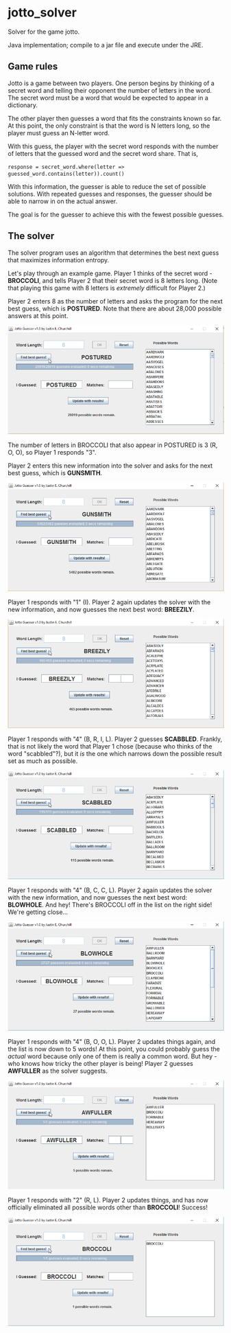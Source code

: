 # jotto_solver
Solver for the game jotto.

Java implementation; compile to a jar file and execute under the JRE.

## Game rules
Jotto is a game between two players. One person begins by thinking of a secret word and telling their opponent the number of letters in the word. The secret word must be a word that would be expected to appear in a dictionary.

The other player then guesses a word that fits the constraints known so far. At this point, the only constraint is that the word is N letters long, so the player must guess an N-letter word.

With this guess, the player with the secret word responds with the number of letters that the guessed word and the secret word share.
That is,

```
response = secret_word.where(letter => guessed_word.contains(letter)).count()
```

With this information, the guesser is able to reduce the set of possible solutions. With repeated guesses and responses, the guesser should be able to narrow in on the actual answer.

The goal is for the guesser to achieve this with the fewest possible guesses.

## The solver

The solver program uses an algorithm that determines the best next guess that maximizes information entropy. 

Let's play through an example game. Player 1 thinks of the secret word - **BROCCOLI**, and tells Player 2 that their secret word is 8 letters long. (Note that playing this game with 8 letters is _extremely_ difficult for Player 2.)

Player 2 enters 8 as the number of letters and asks the program for the next best guess, which is **POSTURED**. Note that there are about 28,000 possible answers at this point.

![POSTURED](readme_imgs/example_game_1.png)


The number of letters in BROCCOLI that also appear in POSTURED is 3 (R, O, O), so Player 1 responds "3".

Player 2 enters this new information into the solver and asks for the next best guess, which is **GUNSMITH**.

![GUNSMITH](readme_imgs/example_game_2.png)


Player 1 responds with "1" (I). Player 2 again updates the solver with the new information, and now guesses the next best word: **BREEZILY**.

![BREEZILY](readme_imgs/example_game_3.png)


Player 1 responds with "4" (B, R, I, L). Player 2 guesses **SCABBLED**. Frankly, that is not likely the word that Player 1 chose (because who thinks of the word "scabbled"?), but it _is_ the one which narrows down the possible result set as much as possible.

![SCABBLED](readme_imgs/example_game_4.png)


Player 1 responds with "4" (B, C, C, L). Player 2 again updates the solver with the new information, and now guesses the next best word: **BLOWHOLE**. And hey! There's BROCCOLI off in the list on the right side! We're getting close...

![BLOWHOLE](readme_imgs/example_game_5.png)


Player 1 responds with "4" (B, O, O, L). Player 2 updates things again, and the list is now down to 5 words! At this point, you could probably guess the _actual_ word because only one of them is really a common word. But hey - who knows how tricky the other player is being! Player 2 guesses **AWFULLER** as the solver suggests.

![AWFULLER](readme_imgs/example_game_6.png)


Player 1 responds with "2" (R, L). Player 2 updates things, and has now officially eliminated all possible words other than **BROCCOLI**! Success!

![BROCCOLI](readme_imgs/example_game_7.png)
